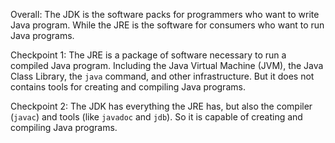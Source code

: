 Overall: The JDK is the software packs for programmers who want to write Java program. While the JRE is the software for consumers who want to run Java programs.

Checkpoint 1: The JRE is a package of software necessary to run a compiled Java program. Including the Java Virtual Machine (JVM), the Java Class Library, the `java` command, and other infrastructure. But it does not contains tools for creating and compiling Java programs.

Checkpoint 2: The JDK has everything the JRE has, but also the compiler (`javac`) and tools (like `javadoc` and `jdb`). So it is capable of creating and compiling Java programs.